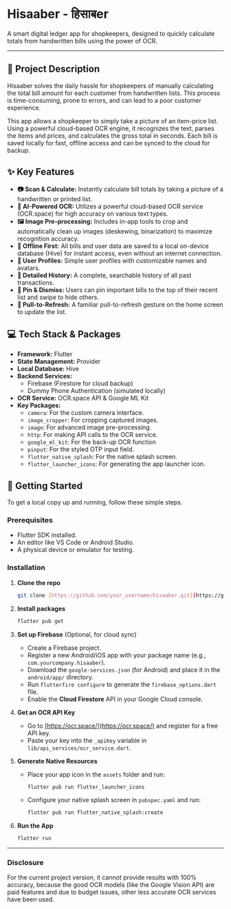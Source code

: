 # Hisaaber - हिसाबer

A smart digital ledger app for shopkeepers, designed to quickly calculate totals from handwritten bills using the power of OCR.

---

## 📜 Project Description

Hisaaber solves the daily hassle for shopkeepers of manually calculating the total bill amount for each customer from handwritten lists. This process is time-consuming, prone to errors, and can lead to a poor customer experience.

This app allows a shopkeeper to simply take a picture of an item-price list. Using a powerful cloud-based OCR engine, it recognizes the text, parses the items and prices, and calculates the gross total in seconds. Each bill is saved locally for fast, offline access and can be synced to the cloud for backup.

## ✨ Key Features

* **📷 Scan & Calculate:** Instantly calculate bill totals by taking a picture of a handwritten or printed list.
* **🤖 AI-Powered OCR:** Utilizes a powerful cloud-based OCR service (OCR.space) for high accuracy on various text types.
* **🖼️ Image Pre-processing:** Includes in-app tools to crop and automatically clean up images (deskewing, binarization) to maximize recognition accuracy.
* **💾 Offline First:** All bills and user data are saved to a local on-device database (Hive) for instant access, even without an internet connection.
* **👤 User Profiles:** Simple user profiles with customizable names and avatars.
* **📜 Detailed History:** A complete, searchable history of all past transactions.
* **📌 Pin & Dismiss:** Users can pin important bills to the top of their recent list and swipe to hide others.
* **🔄 Pull-to-Refresh:** A familiar pull-to-refresh gesture on the home screen to update the list.

<!-- 
## 📱 App Screenshots

| Splash Screen      | Login Screen       | Home Screen        |
| :----------------: | :----------------: | :----------------: |
| *[Add Screenshot]* | *[Add Screenshot]* | *[Add Screenshot]* |
|     **Scanner** | **Image Confirmation** | **Total & Naming** |
| *[Add Screenshot]* | *[Add Screenshot]* | *[Add Screenshot]* |
|     **History** |   **Bill Details** |   **Edit Profile** |
| *[Add Screenshot]* | *[Add Screenshot]* | *[Add Screenshot]* |
-->

## 💻 Tech Stack & Packages

* **Framework:** Flutter
* **State Management:** Provider
* **Local Database:** Hive
* **Backend Services:**
    * Firebase (Firestore for cloud backup)
    * Dummy Phone Authentication (simulated locally)
* **OCR Service:** OCR.space API & Google ML Kit
* **Key Packages:**
    * `camera`: For the custom camera interface.
    * `image_cropper`: For cropping captured images.
    * `image`: For advanced image pre-processing.
    * `http`: For making API calls to the OCR service.
    * `google_ml_kit`: For the back-up OCR function
    * `pinput`: For the styled OTP input field.
    * `flutter_native_splash`: For the native splash screen.
    * `flutter_launcher_icons`: For generating the app launcher icon.

## 🚀 Getting Started

To get a local copy up and running, follow these simple steps.

### Prerequisites

* Flutter SDK installed.
* An editor like VS Code or Android Studio.
* A physical device or emulator for testing.

### Installation

1.  **Clone the repo**
    ```sh
    git clone [https://github.com/your_username/hisaaber.git](https://github.com/your_username/hisaaber.git)
    ```
2.  **Install packages**
    ```sh
    flutter pub get
    ```
3.  **Set up Firebase** (Optional, for cloud sync)
    * Create a Firebase project.
    * Register a new Android/iOS app with your package name (e.g., `com.yourcompany.hisaaber`).
    * Download the `google-services.json` (for Android) and place it in the `android/app/` directory.
    * Run `flutterfire configure` to generate the `firebase_options.dart` file.
    * Enable the **Cloud Firestore** API in your Google Cloud console.

4.  **Get an OCR API Key**
    * Go to [https://ocr.space/](https://ocr.space/) and register for a free API key.
    * Paste your key into the `_apiKey` variable in `lib/api_services/ocr_service.dart`.

5.  **Generate Native Resources**
    * Place your app icon in the `assets` folder and run:
        ```sh
        flutter pub run flutter_launcher_icons
        ```
    * Configure your native splash screen in `pubspec.yaml` and run:
        ```sh
        flutter pub run flutter_native_splash:create
        ```

6.  **Run the App**
    ```sh
    flutter run
    ```

---

### Disclosure
For the current project version, it cannot provide results with 100% accuracy, because the good OCR models (like the Google Vision API) are paid features and due to budget issues, other less accurate OCR services have been used.
